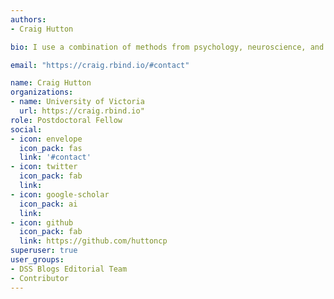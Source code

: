 ```yaml
---
authors:
- Craig Hutton 

bio: I use a combination of methods from psychology, neuroscience, and statistics to examine how brain plasticity, memory, and mood are affected by mild traumatic injuries and neurodegenerative diseases. 

email: "https://craig.rbind.io/#contact"

name: Craig Hutton
organizations: 
- name: University of Victoria
  url: https://craig.rbind.io"
role: Postdoctoral Fellow
social:
- icon: envelope
  icon_pack: fas
  link: '#contact'
- icon: twitter
  icon_pack: fab
  link: 
- icon: google-scholar
  icon_pack: ai
  link: 
- icon: github
  icon_pack: fab
  link: https://github.com/huttoncp
superuser: true
user_groups:
- DSS Blogs Editorial Team
- Contributor
---
```




